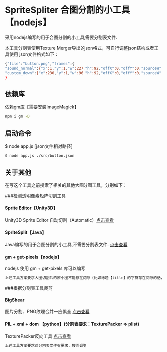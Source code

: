 SpriteSpliter 合图分割的小工具【nodejs】
==============================

采用nodejs编写的用于合图分割的小工具,需要分割表文件.

本工具分割表使用Texture Merger导出的json格式，可自行调整json结构或者工具使用
json文件格式如下：

```sh
{"file":"button.png","frames":{
"sound_normal":{"x":1,"y":1,"w":227,"h":92,"offX":0,"offY":0,"sourceW":227,"sourceH":92},
"custom_down":{"x":230,"y":1,"w":96,"h":92,"offX":0,"offY":0,"sourceW":96,"sourceH":92}
}
```
## 依赖库

依赖gm库【需要安装ImageMagick】

```sh
npm i gm -D
```

## 启动命令

$ node app.js [json文件相对路径]

```sh
$ node app.js ./src/button.json
```

## 关于其他

在写这个工具之前搜索了相关的其他大图分图工具，分别如下：

###检测透明像素矩阵切割工具

#### Sprite Editor【Unity3D】

 Unity3D Sprite Editor 自动切割（Automatic）[点击查看](https://blog.csdn.net/qq_37712328/article/details/78254455) 

#### SpriteSplit【Java】

Java编写的用于合图分割的小工具,不需要分割表文件. [点击查看](https://github.com/scvax/SpriteSplit)

#### gm + get-pixels【nodejs】

nodejs 使用 gm + get-pixels 库可以编写

```sh
上述工具方案要求大图切割后的原小图不能存在间隙（比如标题【title】的字符存在间隙的话，会被切割成【t,i,t,l,e】）
```


###根据分割表工具裁剪

#### BigShear

图片分割、PNG纹理合并一应俱全 [点击查看](https://www.fancynode.com.cn/bigshear)

#### PIL + xml + dom 【python】(分割表要求：TexturePacker => plist)

TexturePacker反向工具 [点击查看](https://www.cnblogs.com/BigFeng/p/4659261.html)

```sh
上述工具方案要求对分割表文件有要求，按需调整
```
